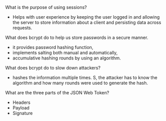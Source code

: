 What is the purpose of using sessions?

- Helps with user experience by keeping the user logged in and allowing the server to store information about a client and persisting data across requests. 


What does bcrypt do to help us store passwords in a secure manner.
- it provides password hashing function,
- implements salting both manual and automatically,
- accumulative hashing rounds by using an algorithm. 


What does bcrypt do to slow down attackers?
- hashes the information multiple times. S, the attacker has to know the algorithm and how many rounds were used to generate the hash. 



What are the three parts of the JSON Web Token? 

- Headers
- Payload 
- Signature